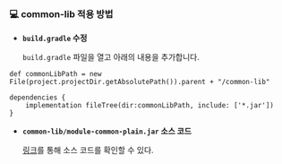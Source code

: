 ### 💻 common-lib 적용 방법
- **`build.gradle` 수정**


  `build.gradle` 파일을 열고 아래의 내용을 추가합니다.
```
def commonLibPath = new File(project.projectDir.getAbsolutePath()).parent + "/common-lib"

dependencies {
    implementation fileTree(dir:commonLibPath, include: ['*.jar'])
}
```

- **`common-lib/module-common-plain.jar` 소스 코드**


  [링크](https://github.com/Dev-Pop-up-Store-Web/modules/tree/main/mongo-data/module-common)를 통해 소스 코드를 확인할 수 있다.

